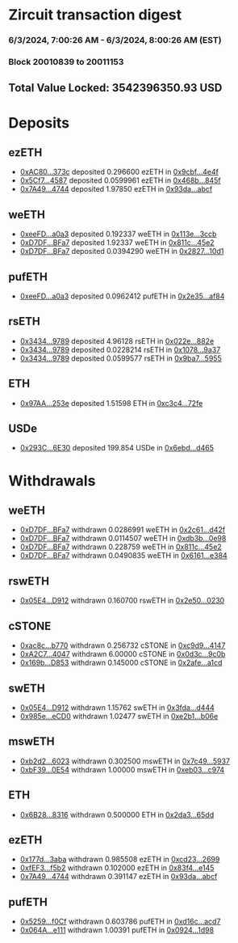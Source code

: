 # Zircuit transaction digest
### 6/3/2024, 7:00:26 AM - 6/3/2024, 8:00:26 AM (EST)
### Block 20010839 to 20011153

## Total Value Locked: 3542396350.93 USD

# Deposits
## ezETH
- [0xAC80...373c](https://etherscan.io/address/0xAC80B4B8ED7eBa553C45690598aFd87276fA373c) deposited 0.296600 ezETH in [0x9cbf...4e4f](https://etherscan.io/tx/0xAC80B4B8ED7eBa553C45690598aFd87276fA373c)
- [0x5Cf7...4587](https://etherscan.io/address/0x5Cf78b612798fae2bB858A243DdA6066bC9E4587) deposited 0.0599961 ezETH in [0x468b...845f](https://etherscan.io/tx/0x5Cf78b612798fae2bB858A243DdA6066bC9E4587)
- [0x7A49...4744](https://etherscan.io/address/0x7A493Be5c2ce014cD049Bf178a1ac0Db1B434744) deposited 1.97850 ezETH in [0x93da...abcf](https://etherscan.io/tx/0x7A493Be5c2ce014cD049Bf178a1ac0Db1B434744)
## weETH
- [0xeeFD...a0a3](https://etherscan.io/address/0xeeFD4876e366325CE976dBCB073Ca2f71ac7a0a3) deposited 0.192337 weETH in [0x113e...3ccb](https://etherscan.io/tx/0xeeFD4876e366325CE976dBCB073Ca2f71ac7a0a3)
- [0xD7DF...BFa7](https://etherscan.io/address/0xD7DF7E085214743530afF339aFC420c7c720BFa7) deposited 1.92337 weETH in [0x811c...45e2](https://etherscan.io/tx/0xD7DF7E085214743530afF339aFC420c7c720BFa7)
- [0xD7DF...BFa7](https://etherscan.io/address/0xD7DF7E085214743530afF339aFC420c7c720BFa7) deposited 0.0394290 weETH in [0x2827...10d1](https://etherscan.io/tx/0xD7DF7E085214743530afF339aFC420c7c720BFa7)
## pufETH
- [0xeeFD...a0a3](https://etherscan.io/address/0xeeFD4876e366325CE976dBCB073Ca2f71ac7a0a3) deposited 0.0962412 pufETH in [0x2e35...af84](https://etherscan.io/tx/0xeeFD4876e366325CE976dBCB073Ca2f71ac7a0a3)
## rsETH
- [0x3434...9789](https://etherscan.io/address/0x34349c5569e7B846c3558961552D2202760A9789) deposited 4.96128 rsETH in [0x022e...882e](https://etherscan.io/tx/0x34349c5569e7B846c3558961552D2202760A9789)
- [0x3434...9789](https://etherscan.io/address/0x34349c5569e7B846c3558961552D2202760A9789) deposited 0.0228214 rsETH in [0x1078...9a37](https://etherscan.io/tx/0x34349c5569e7B846c3558961552D2202760A9789)
- [0x3434...9789](https://etherscan.io/address/0x34349c5569e7B846c3558961552D2202760A9789) deposited 0.0599577 rsETH in [0x9ba7...5955](https://etherscan.io/tx/0x34349c5569e7B846c3558961552D2202760A9789)
## ETH
- [0x97AA...253e](https://etherscan.io/address/0x97AA8f35cCBD471f14bbBe5c2F1aE7a7c85d253e) deposited 1.51598 ETH in [0xc3c4...72fe](https://etherscan.io/tx/0x97AA8f35cCBD471f14bbBe5c2F1aE7a7c85d253e)
## USDe
- [0x293C...6E30](https://etherscan.io/address/0x293C6937D8D82e05B01335F7B33FBA0c8e256E30) deposited 199.854 USDe in [0x6ebd...d465](https://etherscan.io/tx/0x293C6937D8D82e05B01335F7B33FBA0c8e256E30)
# Withdrawals
## weETH
- [0xD7DF...BFa7](https://etherscan.io/address/0xD7DF7E085214743530afF339aFC420c7c720BFa7) withdrawn 0.0286991 weETH in [0x2c61...d42f](https://etherscan.io/tx/0xD7DF7E085214743530afF339aFC420c7c720BFa7)
- [0xD7DF...BFa7](https://etherscan.io/address/0xD7DF7E085214743530afF339aFC420c7c720BFa7) withdrawn 0.0114507 weETH in [0xdb3b...0e98](https://etherscan.io/tx/0xD7DF7E085214743530afF339aFC420c7c720BFa7)
- [0xD7DF...BFa7](https://etherscan.io/address/0xD7DF7E085214743530afF339aFC420c7c720BFa7) withdrawn 0.228759 weETH in [0x811c...45e2](https://etherscan.io/tx/0xD7DF7E085214743530afF339aFC420c7c720BFa7)
- [0xD7DF...BFa7](https://etherscan.io/address/0xD7DF7E085214743530afF339aFC420c7c720BFa7) withdrawn 0.0490835 weETH in [0x6161...e384](https://etherscan.io/tx/0xD7DF7E085214743530afF339aFC420c7c720BFa7)
## rswETH
- [0x05E4...D912](https://etherscan.io/address/0x05E4CF278987778837f6670698EA7807F525D912) withdrawn 0.160700 rswETH in [0x2e50...0230](https://etherscan.io/tx/0x05E4CF278987778837f6670698EA7807F525D912)
## cSTONE
- [0xac8c...b770](https://etherscan.io/address/0xac8cb112Eb1222A4b88Cb14b0cEE85b17A34b770) withdrawn 0.256732 cSTONE in [0xc9d9...4147](https://etherscan.io/tx/0xac8cb112Eb1222A4b88Cb14b0cEE85b17A34b770)
- [0xA2C7...4047](https://etherscan.io/address/0xA2C7E1c9273e407F1d59cC99f6F2a61B3C3F4047) withdrawn 6.00000 cSTONE in [0x0d3c...9c0b](https://etherscan.io/tx/0xA2C7E1c9273e407F1d59cC99f6F2a61B3C3F4047)
- [0x169b...D853](https://etherscan.io/address/0x169bffF281cB97D03cb27E47b090b7E351aeD853) withdrawn 0.145000 cSTONE in [0x2afe...a1cd](https://etherscan.io/tx/0x169bffF281cB97D03cb27E47b090b7E351aeD853)
## swETH
- [0x05E4...D912](https://etherscan.io/address/0x05E4CF278987778837f6670698EA7807F525D912) withdrawn 1.15762 swETH in [0x3fda...d444](https://etherscan.io/tx/0x05E4CF278987778837f6670698EA7807F525D912)
- [0x985e...eCD0](https://etherscan.io/address/0x985eCf0C780C5cc5F29F721367A83Ce032A3eCD0) withdrawn 1.02477 swETH in [0xe2b1...b06e](https://etherscan.io/tx/0x985eCf0C780C5cc5F29F721367A83Ce032A3eCD0)
## mswETH
- [0xb2d2...6023](https://etherscan.io/address/0xb2d292c645EdC15b212f8b23E177C5563aB06023) withdrawn 0.302500 mswETH in [0x7c49...5937](https://etherscan.io/tx/0xb2d292c645EdC15b212f8b23E177C5563aB06023)
- [0xbF39...0E54](https://etherscan.io/address/0xbF398797308fed96f1D86452aB42C8c1A6130E54) withdrawn 1.00000 mswETH in [0xeb03...c974](https://etherscan.io/tx/0xbF398797308fed96f1D86452aB42C8c1A6130E54)
## ETH
- [0x6B28...8316](https://etherscan.io/address/0x6B283325BDef03Ad8A1484213c14dF62016f8316) withdrawn 0.500000 ETH in [0x2da3...65dd](https://etherscan.io/tx/0x6B283325BDef03Ad8A1484213c14dF62016f8316)
## ezETH
- [0x177d...3aba](https://etherscan.io/address/0x177dC78CEd2FDeE924672a7F328D2B53E9fd3aba) withdrawn 0.985508 ezETH in [0xcd23...2699](https://etherscan.io/tx/0x177dC78CEd2FDeE924672a7F328D2B53E9fd3aba)
- [0xfEF3...f5b2](https://etherscan.io/address/0xfEF34B3DC1d56De75dCaAB9A07E98D92ba06f5b2) withdrawn 0.102000 ezETH in [0x83f4...e145](https://etherscan.io/tx/0xfEF34B3DC1d56De75dCaAB9A07E98D92ba06f5b2)
- [0x7A49...4744](https://etherscan.io/address/0x7A493Be5c2ce014cD049Bf178a1ac0Db1B434744) withdrawn 0.391147 ezETH in [0x93da...abcf](https://etherscan.io/tx/0x7A493Be5c2ce014cD049Bf178a1ac0Db1B434744)
## pufETH
- [0x5259...f0Cf](https://etherscan.io/address/0x5259d758224bBc8AeE3CD0d792A84eEB58C7f0Cf) withdrawn 0.603786 pufETH in [0xd16c...acd7](https://etherscan.io/tx/0x5259d758224bBc8AeE3CD0d792A84eEB58C7f0Cf)
- [0x064A...e111](https://etherscan.io/address/0x064A4887f6a19093517bfBf67F216D187378e111) withdrawn 1.00391 pufETH in [0x0924...1d98](https://etherscan.io/tx/0x064A4887f6a19093517bfBf67F216D187378e111)
